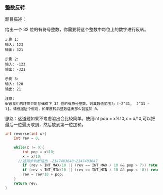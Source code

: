 ### 整数反转

题目描述：

给出一个 32 位的有符号整数，你需要将这个整数中每位上的数字进行反转。

```
示例 1:
输入: 123
输出: 321

示例 2:
输入: -123
输出: -321

示例 3:
输入: 120
输出: 21

注意:
假设我们的环境只能存储得下 32 位的有符号整数，则其数值范围为 [−2^31,  2^31 − 1]。请根据这个假设，如果反转后整数溢出那么就返回 0。
```

思路：这道题如果不考虑溢出会比较简单。使用int pop = x%10;x = x/10;可以把最后一位遍历取到，然后放到第一位加和。

```c
int reverse(int x){
    int rev = 0;
    
    while(x != 0){
        int pop = x%10;
        x = x/10;
      //这两步判断溢出 -2147483648~2147483647
        if (rev > INT_MAX/10 || (rev == INT_MAX / 10 && pop > 7)) return 0;
        if (rev < INT_MIN/10 || (rev == INT_MIN / 10 && pop < -8)) return 0;
        rev = rev*10 + pop;
    }
    return rev;
}
```

